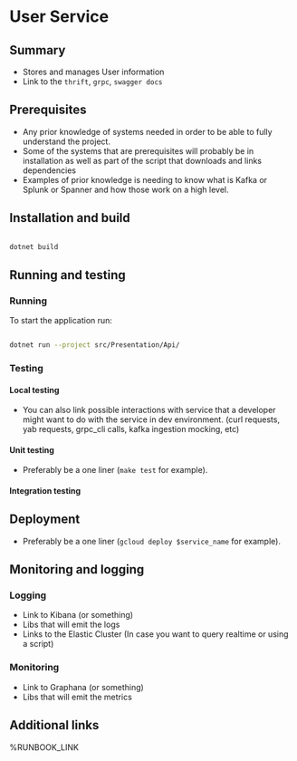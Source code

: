 # User Service


## Summary

- Stores and manages User information
- Link to the `thrift`, `grpc`, `swagger docs`

## Prerequisites

- Any prior knowledge of systems needed in order to be able to fully understand the project.
- Some of the systems that are prerequisites will probably be in installation as well as part of the script that downloads and links dependencies
- Examples of prior knowledge is needing to know what is Kafka or Splunk or Spanner and how those work on a high level.

## Installation and build
    
```bash 

dotnet build
```

## Running and testing

### Running

To start the application run:

```bash

dotnet run --project src/Presentation/Api/

```

### Testing

#### Local testing

- You can also link possible interactions with service that a developer might want to do with the service in dev environment. (curl requests, yab requests, grpc_cli calls, kafka ingestion mocking, etc)

#### Unit testing

- Preferably be a one liner (`make test`  for example).

#### Integration testing

## Deployment

- Preferably be a one liner (`gcloud deploy $service_name`  for example).

## Monitoring and logging

### Logging

- Link to Kibana (or something)
- Libs that will emit the logs
- Links to the Elastic Cluster (In case you want to query realtime or using a script)

### Monitoring

- Link to Graphana (or something)
- Libs that will emit the metrics

## Additional links
 %RUNBOOK_LINK
